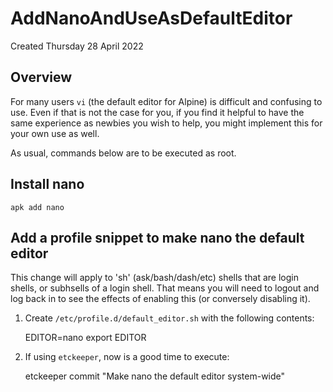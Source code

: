 # AddNanoAndUseAsDefaultEditor

Created Thursday 28 April 2022

Overview
--------

For many users ``vi`` (the default editor for Alpine) is difficult and confusing to use. Even if that is not the case for you, if you find it helpful to have the same experience as newbies you wish to help, you might implement this for your own use as well.

As usual, commands below are to be executed as root.

Install nano
------------

    apk add nano

Add a profile snippet to make nano the default editor
-----------------------------------------------------

This change will apply to 'sh' (ask/bash/dash/etc) shells that are login shells, or subhsells of a login shell. That means you will need to logout and log back in to see the effects of enabling this (or conversely disabling it).

1. Create ``/etc/profile.d/default_editor.sh`` with the following contents:
   
    EDITOR=nano
    export EDITOR

2. If using ``etckeeper``, now is a good time to execute:
   
    etckeeper commit "Make nano the default editor system-wide"
